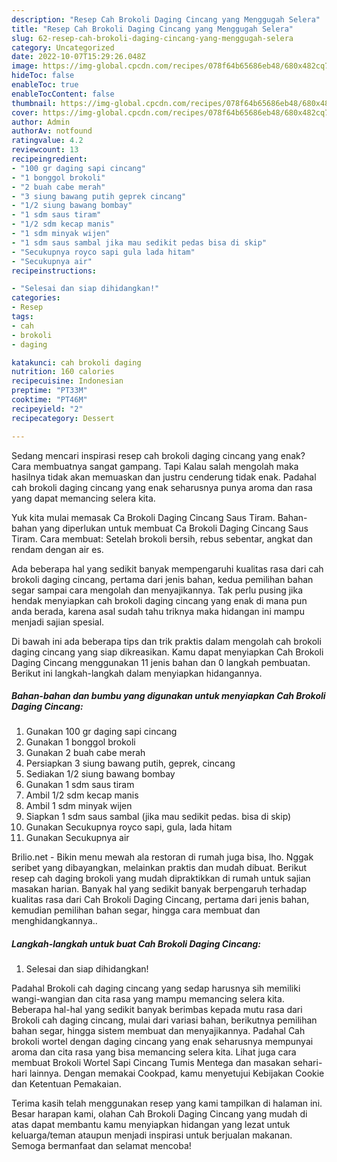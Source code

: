 ```yaml
---
description: "Resep Cah Brokoli Daging Cincang yang Menggugah Selera"
title: "Resep Cah Brokoli Daging Cincang yang Menggugah Selera"
slug: 62-resep-cah-brokoli-daging-cincang-yang-menggugah-selera
category: Uncategorized
date: 2022-10-07T15:29:26.048Z
image: https://img-global.cpcdn.com/recipes/078f64b65686eb48/680x482cq70/cah-brokoli-daging-cincang-foto-resep-utama.jpg
hideToc: false
enableToc: true
enableTocContent: false
thumbnail: https://img-global.cpcdn.com/recipes/078f64b65686eb48/680x482cq70/cah-brokoli-daging-cincang-foto-resep-utama.jpg
cover: https://img-global.cpcdn.com/recipes/078f64b65686eb48/680x482cq70/cah-brokoli-daging-cincang-foto-resep-utama.jpg
author: Admin
authorAv: notfound
ratingvalue: 4.2
reviewcount: 13
recipeingredient:
- "100 gr daging sapi cincang"
- "1 bonggol brokoli"
- "2 buah cabe merah"
- "3 siung bawang putih geprek cincang"
- "1/2 siung bawang bombay"
- "1 sdm saus tiram"
- "1/2 sdm kecap manis"
- "1 sdm minyak wijen"
- "1 sdm saus sambal jika mau sedikit pedas bisa di skip"
- "Secukupnya royco sapi gula lada hitam"
- "Secukupnya air"
recipeinstructions:

- "Selesai dan siap dihidangkan!"
categories:
- Resep
tags:
- cah
- brokoli
- daging

katakunci: cah brokoli daging 
nutrition: 160 calories
recipecuisine: Indonesian
preptime: "PT33M"
cooktime: "PT46M"
recipeyield: "2"
recipecategory: Dessert

---
```



Sedang mencari inspirasi resep cah brokoli daging cincang yang enak? Cara membuatnya sangat gampang. Tapi Kalau salah mengolah maka hasilnya tidak akan memuaskan dan justru cenderung tidak enak. Padahal cah brokoli daging cincang yang enak seharusnya punya aroma dan rasa yang dapat memancing selera kita.


Yuk kita mulai memasak Ca Brokoli Daging Cincang Saus Tiram. Bahan-bahan yang diperlukan untuk membuat Ca Brokoli Daging Cincang Saus Tiram. Cara membuat: Setelah brokoli bersih, rebus sebentar, angkat dan rendam dengan air es.

Ada beberapa hal yang sedikit banyak mempengaruhi kualitas rasa dari cah brokoli daging cincang, pertama dari jenis bahan, kedua pemilihan bahan segar sampai cara mengolah dan menyajikannya. Tak perlu pusing jika hendak menyiapkan cah brokoli daging cincang yang enak di mana pun anda berada, karena asal sudah tahu triknya maka hidangan ini mampu menjadi sajian spesial.


Di bawah ini ada beberapa tips dan trik praktis dalam mengolah cah brokoli daging cincang yang siap dikreasikan. Kamu dapat menyiapkan Cah Brokoli Daging Cincang menggunakan 11 jenis bahan dan 0 langkah pembuatan. Berikut ini langkah-langkah dalam menyiapkan hidangannya.

<!--inarticleads1-->

##### Bahan-bahan dan bumbu yang digunakan untuk menyiapkan Cah Brokoli Daging Cincang:

1. Gunakan 100 gr daging sapi cincang
1. Gunakan 1 bonggol brokoli
1. Gunakan 2 buah cabe merah
1. Persiapkan 3 siung bawang putih, geprek, cincang
1. Sediakan 1/2 siung bawang bombay
1. Gunakan 1 sdm saus tiram
1. Ambil 1/2 sdm kecap manis
1. Ambil 1 sdm minyak wijen
1. Siapkan 1 sdm saus sambal (jika mau sedikit pedas. bisa di skip)
1. Gunakan Secukupnya royco sapi, gula, lada hitam
1. Gunakan Secukupnya air


Brilio.net - Bikin menu mewah ala restoran di rumah juga bisa, lho. Nggak seribet yang dibayangkan, melainkan praktis dan mudah dibuat. Berikut resep cah daging brokoli yang mudah dipraktikkan di rumah untuk sajian masakan harian. Banyak hal yang sedikit banyak berpengaruh terhadap kualitas rasa dari Cah Brokoli Daging Cincang, pertama dari jenis bahan, kemudian pemilihan bahan segar, hingga cara membuat dan menghidangkannya.. 

<!--inarticleads2-->

##### Langkah-langkah untuk buat Cah Brokoli Daging Cincang:


1. Selesai dan siap dihidangkan!

Padahal Brokoli cah daging cincang yang sedap harusnya sih memiliki wangi-wangian dan cita rasa yang mampu memancing selera kita. Beberapa hal-hal yang sedikit banyak berimbas kepada mutu rasa dari Brokoli cah daging cincang, mulai dari variasi bahan, berikutnya pemilihan bahan segar, hingga sistem membuat dan menyajikannya. Padahal Cah brokoli wortel dengan daging cincang yang enak seharusnya mempunyai aroma dan cita rasa yang bisa memancing selera kita. Lihat juga cara membuat Brokoli Wortel Sapi Cincang Tumis Mentega dan masakan sehari-hari lainnya. Dengan memakai Cookpad, kamu menyetujui Kebijakan Cookie dan Ketentuan Pemakaian. 

Terima kasih telah menggunakan resep yang kami tampilkan di halaman ini. Besar harapan kami, olahan Cah Brokoli Daging Cincang yang mudah di atas dapat membantu kamu menyiapkan hidangan yang lezat untuk keluarga/teman ataupun menjadi inspirasi untuk berjualan makanan. Semoga bermanfaat dan selamat mencoba!
